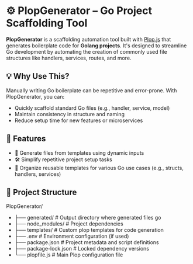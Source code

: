 # ⚙️ PlopGenerator – Go Project Scaffolding Tool

**PlopGenerator** is a scaffolding automation tool built with [Plop.js](https://plopjs.com/) that generates boilerplate code for **Golang projects**. It's designed to streamline Go development by automating the creation of commonly used file structures like handlers, services, routes, and more.


## 💡 Why Use This?

Manually writing Go boilerplate can be repetitive and error-prone. With PlopGenerator, you can:

- Quickly scaffold standard Go files (e.g., handler, service, model)
- Maintain consistency in structure and naming
- Reduce setup time for new features or microservices
## 📌 Features
- 🧱 Generate files from templates using dynamic inputs
- 🛠️ Simplify repetitive project setup tasks
- 📁 Organize reusable templates for various Go use cases (e.g., structs, handlers, services)


## 📁 Project Structure
PlopGenerator/
- ├── generated/ # Output directory where generated files go
- ├── node_modules/ # Project dependencies
- ├── templates/ # Custom plop templates for code generation
- ├── .env # Environment configuration (if used)
- ├── package.json # Project metadata and script definitions
- ├── package-lock.json # Locked dependency versions
- └── plopfile.js # Main Plop configuration file
